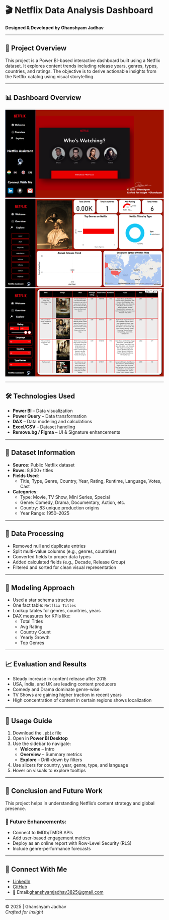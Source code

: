 # 🎬 Netflix Data Analysis Dashboard  
**Designed & Developed by Ghanshyam Jadhav**

---

## 📌 Project Overview  
This project is a Power BI-based interactive dashboard built using a Netflix dataset. It explores content trends including release years, genres, types, countries, and ratings. The objective is to derive actionable insights from the Netflix catalog using visual storytelling.

---


## 📊 Dashboard Overview
![alt text](Assets/welcome.PNG)
![alt text](Assets/overview.PNG)
![alt text](Assets/explore.PNG)

---

## 🛠 Technologies Used  
- **Power BI** – Data visualization  
- **Power Query** – Data transformation  
- **DAX** – Data modeling and calculations  
- **Excel/CSV** – Dataset handling  
- **Remove.bg / Figma** – UI & Signature enhancements

---

## 📂 Dataset Information  
- **Source**: Public Netflix dataset  
- **Rows**: 8,800+ titles  
- **Fields Used**:
  - Title, Type, Genre, Country, Year, Rating, Runtime, Language, Votes, Cast
- **Categories**:
  - Type: Movie, TV Show, Mini Series, Special
  - Genre: Comedy, Drama, Documentary, Action, etc.
  - Country: 83 unique production origins
  - Year Range: 1950–2025

---

## 🔄 Data Processing  
- Removed null and duplicate entries  
- Split multi-value columns (e.g., genres, countries)  
- Converted fields to proper data types  
- Added calculated fields (e.g., Decade, Release Group)  
- Filtered and sorted for clean visual representation

---

## 🧠 Modeling Approach  
- Used a star schema structure  
- One fact table: `Netflix Titles`  
- Lookup tables for genres, countries, years  
- DAX measures for KPIs like:
  - Total Titles  
  - Avg Rating  
  - Country Count  
  - Yearly Growth  
  - Top Genres  

---

## 📈 Evaluation and Results  
- Steady increase in content release after 2015  
- USA, India, and UK are leading content producers  
- Comedy and Drama dominate genre-wise  
- TV Shows are gaining higher traction in recent years  
- High concentration of content in certain regions shows localization

---

## 📘 Usage Guide  
1. Download the `.pbix` file  
2. Open in **Power BI Desktop**  
3. Use the sidebar to navigate:
   - **Welcome** – Intro
   - **Overview** – Summary metrics
   - **Explore** – Drill-down by filters
4. Use slicers for country, year, genre, type, and language  
5. Hover on visuals to explore tooltips

---

## 🚀 Conclusion and Future Work  
This project helps in understanding Netflix’s content strategy and global presence.

### 🔮 Future Enhancements:
- Connect to IMDb/TMDB APIs  
- Add user-based engagement metrics  
- Deploy as an online report with Row-Level Security (RLS)  
- Include genre-performance forecasts

---

## 🔗 Connect With Me  
- [LinkedIn](https://www.linkedin.com/in/ghanshyamjadhav/)
- [GitHub](https://github.com/ghanshyamjadhav2125)
- 📧 Email:ghanshyamjadhav3825@gmail.com

---

© 2025 | Ghanshyam Jadhav  
_Crafted for Insight_

